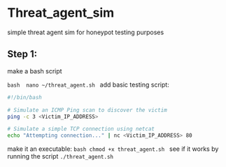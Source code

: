 # Threat_agent_sim
simple threat agent sim for honeypot testing purposes

## Step 1:

make a bash script

`bash 
nano ~/threat_agent.sh
`
add basic testing script:

```bash
#!/bin/bash

# Simulate an ICMP Ping scan to discover the victim
ping -c 3 <Victim_IP_ADDRESS>

# Simulate a simple TCP connection using netcat
echo "Attempting connection..." | nc <Victim_IP_ADDRESS> 80
```

make it an executable:
`bash
chmod +x threat_agent.sh
`
see if it works by running the script `./threat_agent.sh`

